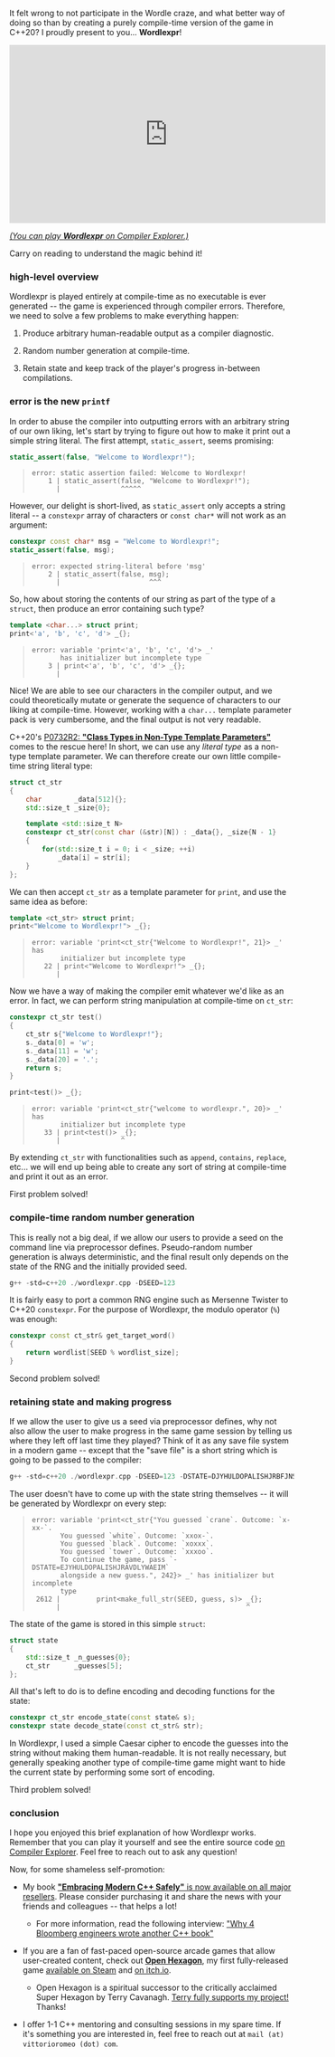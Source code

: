 It felt wrong to not participate in the Wordle craze, and what better way of doing so than by creating a purely compile-time version of the game in C++20? I proudly present to you... **Wordlexpr**!

<center>

<iframe width="560" height="315" src="https://www.youtube.com/embed/wp3LPrhu2Sk" title="YouTube video player" frameborder="0" allow="accelerometer; autoplay; clipboard-write; encrypted-media; gyroscope; picture-in-picture" allowfullscreen></iframe>

</center>

[*(You can play **Wordlexpr** on Compiler Explorer.)*](https://gcc.godbolt.org/z/4oo3PrvqY)

Carry on reading to understand the magic behind it!



### high-level overview

Wordlexpr is played entirely at compile-time as no executable is ever generated -- the game is experienced through compiler errors. Therefore, we need to solve a few problems to make everything happen:

1. Produce arbitrary human-readable output as a compiler diagnostic.

2. Random number generation at compile-time.

3. Retain state and keep track of the player's progress in-between compilations.



### error is the new `printf`

In order to abuse the compiler into outputting errors with an arbitrary string of our own liking, let's start by trying to figure out how to make it print out a simple string literal. The first attempt, `static_assert`, seems promising:

```cpp
static_assert(false, "Welcome to Wordlexpr!");
```

> ```
> error: static assertion failed: Welcome to Wordlexpr!
>     1 | static_assert(false, "Welcome to Wordlexpr!");
>       |               ^^^^^
> ```

However, our delight is short-lived, as `static_assert` only accepts a string literal -- a `constexpr` array of characters or `const char*` will not work as an argument:

```cpp
constexpr const char* msg = "Welcome to Wordlexpr!";
static_assert(false, msg);
```

> ```
> error: expected string-literal before 'msg'
>     2 | static_assert(false, msg);
>       |                      ^^^
> ```

So, how about storing the contents of our string as part of the type of a `struct`, then produce an error containing such type?

```cpp
template <char...> struct print;
print<'a', 'b', 'c', 'd'> _{};
```

> ```
> error: variable 'print<'a', 'b', 'c', 'd'> _'
>        has initializer but incomplete type
>     3 | print<'a', 'b', 'c', 'd'> _{};
>       |
> ```

Nice! We are able to see our characters in the compiler output, and we could theoretically mutate or generate the sequence of characters to our liking at compile-time. However, working with a `char...` template parameter pack is very cumbersome, and the final output is not very readable.

C++20's [P0732R2: **"Class Types in Non-Type Template Parameters"**](http://www.open-std.org/jtc1/sc22/wg21/docs/papers/2018/p0732r2.pdf) comes to the rescue here! In short, we can use any *literal type* as a non-type template parameter. We can therefore create our own little compile-time string literal type:

```cpp
struct ct_str
{
    char        _data[512]{};
    std::size_t _size{0};

    template <std::size_t N>
    constexpr ct_str(const char (&str)[N]) : _data{}, _size{N - 1}
    {
        for(std::size_t i = 0; i < _size; ++i)
            _data[i] = str[i];
    }
};
```

We can then accept `ct_str` as a template parameter for `print`, and use the same idea as before:

```cpp
template <ct_str> struct print;
print<"Welcome to Wordlexpr!"> _{};
```

> ```
> error: variable 'print<ct_str{"Welcome to Wordlexpr!", 21}> _' has
>        initializer but incomplete type
>    22 | print<"Welcome to Wordlexpr!"> _{};
>       |
> ```

Now we have a way of making the compiler emit whatever we'd like as an error. In fact, we can perform string manipulation at compile-time on `ct_str`:

```cpp
constexpr ct_str test()
{
    ct_str s{"Welcome to Wordlexpr!"};
    s._data[0] = 'w';
    s._data[11] = 'w';
    s._data[20] = '.';
    return s;
}

print<test()> _{};
```

> ```
> error: variable 'print<ct_str{"welcome to wordlexpr.", 20}> _' has
>        initializer but incomplete type
>    33 | print<test()> _{};
>       |               ^
> ```

By extending `ct_str` with functionalities such as `append`, `contains`, `replace`, etc... we will end up being able to create any sort of string at compile-time and print it out as an error.

First problem solved!



### compile-time random number generation

This is really not a big deal, if we allow our users to provide a seed on the command line via preprocessor defines. Pseudo-random number generation is always deterministic, and the final result only depends on the state of the RNG and the initially provided seed.

```cpp
g++ -std=c++20 ./wordlexpr.cpp -DSEED=123
```

It is fairly easy to port a common RNG engine such as Mersenne Twister to C++20 `constexpr`. For the purpose of Wordlexpr, the modulo operator (`%`) was enough:

```cpp
constexpr const ct_str& get_target_word()
{
    return wordlist[SEED % wordlist_size];
}
```

Second problem solved!



### retaining state and making progress

If we allow the user to give us a seed via preprocessor defines, why not also allow the user to make progress in the same game session by telling us where they left off last time they played? Think of it as any save file system in a modern game -- except that the "save file" is a short string which is going to be passed to the compiler:

```cpp
g++ -std=c++20 ./wordlexpr.cpp -DSEED=123 -DSTATE=DJYHULDOPALISHJRBFJNSWAEIM
```

The user doesn't have to come up with the state string themselves -- it will be generated by Wordlexpr on every step:

> ```
> error: variable 'print<ct_str{"You guessed `crane`. Outcome: `x-xx-`.
>        You guessed `white`. Outcome: `xxox-`.
>        You guessed `black`. Outcome: `xoxxx`.
>        You guessed `tower`. Outcome: `xxxoo`.
>        To continue the game, pass `-DSTATE=EJYHULDOPALISHJRAVDLYWAEIM`
>        alongside a new guess.", 242}> _' has initializer but incomplete
>        type
>  2612 |         print<make_full_str(SEED, guess, s)> _{};
>       |                                              ^
> ```

The state of the game is stored in this simple `struct`:

```cpp
struct state
{
    std::size_t _n_guesses{0};
    ct_str      _guesses[5];
};
```

All that's left to do is to define encoding and decoding functions for the state:

```cpp
constexpr ct_str encode_state(const state& s);
constexpr state decode_state(const ct_str& str);
```

In Wordlexpr, I used a simple Caesar cipher to encode the guesses into the string without making them human-readable. It is not really necessary, but generally speaking another type of compile-time game might want to hide the current state by performing some sort of encoding.

Third problem solved!



### conclusion

I hope you enjoyed this brief explanation of how Wordlexpr works. Remember that you can play it yourself and see the entire source code [on Compiler Explorer](https://gcc.godbolt.org/z/4oo3PrvqY). Feel free to reach out to ask any question!

Now, for some shameless self-promotion:

- My book [**"Embracing Modern C++ Safely"** is now available on all major resellers](http://emcpps.com/). Please consider purchasing it and share the news with your friends and colleagues -- that helps a lot!

    - For more information, read the following interview: ["Why 4 Bloomberg engineers wrote another C++ book"](https://www.techatbloomberg.com/blog/why-4-bloomberg-engineers-wrote-another-cplusplus-book/)

- If you are a fan of fast-paced open-source arcade games that allow user-created content, check out [**Open Hexagon**](https://store.steampowered.com/app/1358090/Open_Hexagon/), my first fully-released game [available on Steam](https://store.steampowered.com/app/1358090/Open_Hexagon/) and [on itch.io](https://itch.io/t/1758441/open-hexagon-my-spiritual-successor-to-super-hexagon).

    - Open Hexagon is a spiritual successor to the critically acclaimed Super Hexagon by Terry Cavanagh. [Terry fully supports my project!](https://twitter.com/terrycavanagh/status/1397372432877379587) Thanks!

- I offer 1-1 C++ mentoring and consulting sessions in my spare time. If it's something you are interested in, feel free to reach out at `mail (at) vittorioromeo (dot) com`.
